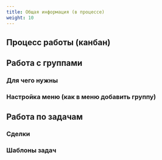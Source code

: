 ```yaml
---
title: Общая информация (в процессе)
weight: 10
---
```


## Процесс работы (канбан)


## Работа с группами
### Для чего нужны
### Настройка меню (как в меню добавить группу)


## Работа по задачам
### Сделки
### Шаблоны задач